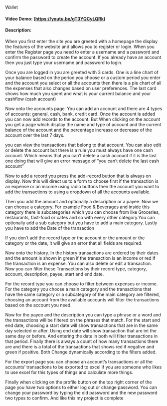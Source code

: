 Wallet
#### Video Demo: (https://youtu.be/gT3YQCyLQRk)
#### Description:
When you first enter the site you are greeted with a homepage the display the features of the website and allows you to register or login. When you enter the Register page you need to enter a username and a password and confirm the password to create the account. If you already have an account then you just type your username and password to login.

Once you are logged in you are greeted with 3 cards. One is a line chart of your balance based on the period you choose or a custom period you enter and the account you select or all the accounts then there is a pie chart of all the expenses that also changes based on user preferences. The last card shows how much you spent and what is your current balance and your cashflow (cash account)

Now onto the accounts page. You can add an account and there are 4 types of accounts; general, cash, bank, credit card. Once the account is added you can now add records to the account. But When clicking on the account you get a page which display the name and type of account and the current balance of the account and the percentage increase or decrease of the account over the last 7 days.

you can view the transactions that belong to that account. You can also edit or delete the account but there is a rule you must always have one cash account. Which means that you can’t delete a cash account if it is the last one doing that will give an error message of “you can’t delete the last cash account”

Now to add a record you press the add-record button that is always on display. Now this will direct us to a form to choose first if the transaction is an expense or an income using radio buttons then the account you want to add the transactions to using a dropdown of all the accounts available.

Then you add the amount and optionally a description or a payee. Now we can choose a category. For example Food & Beverages and inside this category there is subcategories which you can choose from like Groceries, restaurants, fast-food or cafes and so with every other category.You can optionally add a sub category but you have to add a main category. Lastly you have to add the Date of the transaction

If you don’t add the record type or the account or the amount or the category or the date, it will give an error that all fields are required.

Now onto the history. In the history transactions are ordered by their dates and the amount is shown in green if the transaction is an income or red if the transaction is an expense. You can also delete or edit a transaction. Now you can filter these Transactions by their record type, category, account, description, payee, start and end date.

For the record type you can choose to filter between expenses or income. For the category you choose a main category and the transactions that have the same category or a subcategory of the main category are filtered, choosing an account from the available accounts will filter the transactions based on the account you need.

Now for the payee and the description you can type a phrase or a word and the transactions will be filtered on the phrases that match. For the start and end date, choosing a start date will show transactions that are in the same day selected or after. Using end date will show transaction that are int the same day or before. And entering the date in both will filter transactions in that period. Finally there is always a count of how many transactions there are and there is a total of the transactions that shows red if negative and green if positive. Both Change dynamically according to the filters added.

For the export page you can choose an account’s transactions or all the accounts’ transactions to be exported to excel if you are someone who likes to use excel for this types of things and calculate more things.


Finally when clicking on the profile button on the top right corner of the page you have two options to either log out or change password. You can change your password by typing the old password and the new password two types to confirm. And like this my project is complete

